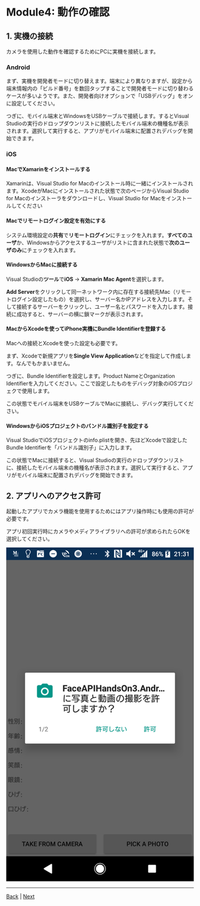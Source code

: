 # Module4: 動作の確認

## 1. 実機の接続

カメラを使用した動作を確認するためにPCに実機を接続します。

### Android

まず、実機を開発者モードに切り替えます。端末により異なりますが、設定から端末情報内の「ビルド番号」を数回タップすることで開発者モードに切り替わるケースが多いようです。また、開発者向けオプションで「USBデバッグ」をオンに設定してください。

つぎに、モバイル端末とWindowsをUSBケーブルで接続します。するとVisual Studioの実行のドロップダウンリストに接続したモバイル端末の機種名が表示されます。選択して実行すると、アプリがモバイル端末に配置されデバッグを開始できます。

### iOS

#### MacでXamarinをインストールする

Xamarinは、Visual Studio for Macのインストール時に一緒にインストールされます。XcodeがMacにインストールされた状態で次のページからVisual Studio for Macのインストーラをダウンロードし、Visual Studio for Macをインストールしてください

#### Macでリモートログイン設定を有効にする

システム環境設定の**共有**で**リモートログイン**にチェックを入れます。**すべてのユーザ**か、Windowsからアクセスするユーザがリストに含まれた状態で**次のユーザのみ**にチェックを入れます。

#### WindowsからMacに接続する

Visual Studioの**ツール**で**iOS** -> **Xamarin Mac Agent**を選択します。

**Add Server**をクリックして同一ネットワーク内に存在する接続先Mac（リモートログイン設定したもの）を選択し、サーバー名かIPアドレスを入力します。そして接続するサーバーをクリックし、ユーザー名とパスワードを入力します。接続に成功すると、サーバーの横に鎖マークが表示されます。

#### MacからXcodeを使ってiPhone実機にBundle Identifierを登録する

Macへの接続とXcodeを使った設定も必要です。

まず、Xcodeで新規アプリを**Single View Application**などを指定して作成します。なんでもかまいません。

つぎに、Bundle Identifierを設定します。Product NameとOrganization Identifierを入力してください。ここで設定したものをデバッグ対象のiOSプロジェクで使用します。

この状態でモバイル端末をUSBケーブルでMacに接続し、デバッグ実行してください。

#### WindowsからiOSプロジェクトのバンドル識別子を設定する

Visual StudioでiOSプロジェクトのinfo.plistを開き、先ほどXcodeで設定したBundle Identifierを「バンドル識別子」に入力します。

この状態でMacに接続すると、Visual Studioの実行のドロップダウンリストに、接続したモバイル端末の機種名が表示されます。選択して実行すると、アプリがモバイル端末に配置されデバッグを開始できます。


## 2. アプリへのアクセス許可

起動したアプリでカメラ機能を使用するためにはアプリ操作時にも使用の許可が必要です。

アプリ初回実行時にカメラやメディアライブラリへの許可が求められたらOKを選択してください。

![](./images/4/permission.png)

---
[Back](module3.md) | [Next](module5.md)